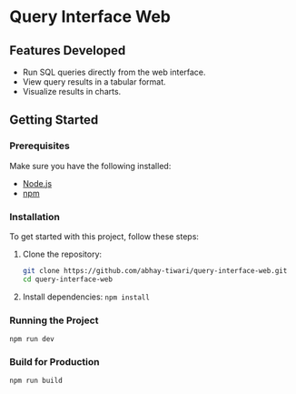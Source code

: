 # Query Interface Web

## Features Developed

- Run SQL queries directly from the web interface.
- View query results in a tabular format.
- Visualize results in charts.

## Getting Started

### Prerequisites

Make sure you have the following installed:

- [Node.js](https://nodejs.org/)
- [npm](https://www.npmjs.com/)

### Installation

To get started with this project, follow these steps:

1. Clone the repository:

   ```bash
   git clone https://github.com/abhay-tiwari/query-interface-web.git
   cd query-interface-web
   ```

2. Install dependencies:
   `npm install`

### Running the Project

`npm run dev`

### Build for Production

`npm run build`
